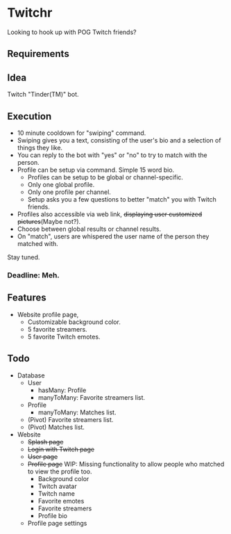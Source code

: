 # Twitchr
Looking to hook up with POG Twitch friends?

## Requirements

## Idea
Twitch "Tinder(TM)" bot.

## Execution
  * 10 minute cooldown for "swiping" command.
  * Swiping gives you a text, consisting of the user's bio and a selection of things they like.
  * You can reply to the bot with "yes" or "no" to try to match with the person.
  * Profile can be setup via command. Simple 15 word bio.
    * Profiles can be setup to be global or channel-specific.
    * Only one global profile.
    * Only one profile per channel.
    * Setup asks you a few questions to better "match" you with Twitch friends.
  * Profiles also accessible via web link, ~~displaying user customized pictures~~(Maybe not?).
  * Choose between global results or channel results.
  * On "match", users are whispered the user name of the person they matched with.

Stay tuned.

### Deadline: Meh.

## Features
  * Website profile page,
    * Customizable background color.
    * 5 favorite streamers.
    * 5 favorite Twitch emotes.

## Todo
  * Database
    * User
      * hasMany: Profile
      * manyToMany: Favorite streamers list.
    * Profile
      * manyToMany: Matches list.
    * (Pivot) Favorite streamers list.
    * (Pivot) Matches list.
  * Website
    * ~~Splash page~~
    * ~~Login with Twitch page~~
    * ~~User page~~
    * ~~Profile page~~ WIP: Missing functionality to allow people who matched to view the profile too.
      * Background color
      * Twitch avatar
      * Twitch name
      * Favorite emotes
      * Favorite streamers
      * Profile bio
    * Profile page settings
